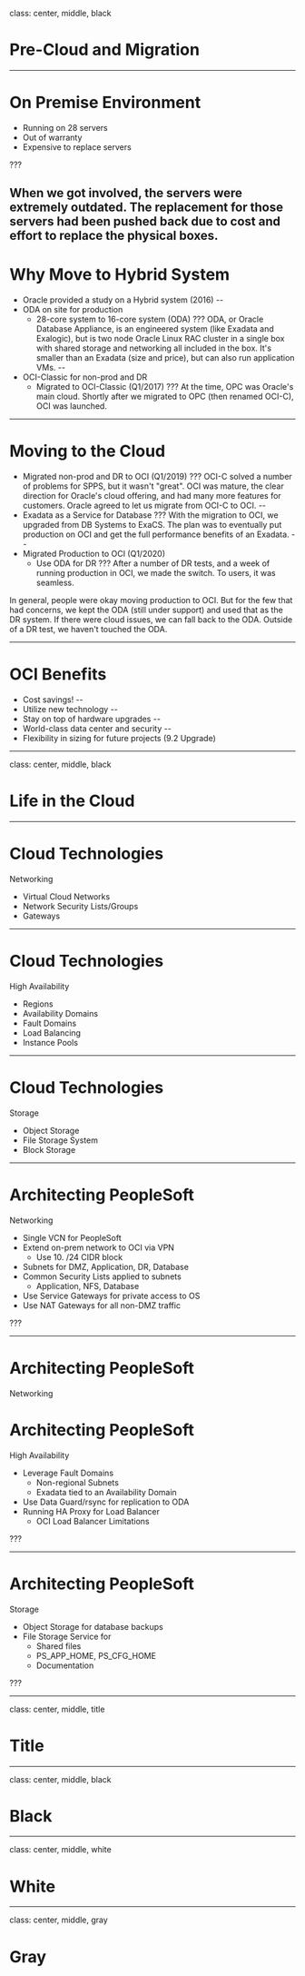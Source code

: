 class: center, middle, black

# Pre-Cloud and Migration

---
# On Premise Environment

* Running on 28 servers
* Out of warranty
* Expensive to replace servers

???

When we got involved, the servers were extremely outdated. The replacement for those servers had been pushed back due to cost and effort to replace the physical boxes. 
---

# Why Move to Hybrid System

* Oracle provided a study on a Hybrid system (2016)
--
* ODA on site for production
  * 28-core system to 16-core system (ODA)
??? 
ODA, or Oracle Database Appliance, is an engineered system (like Exadata and Exalogic), but is two node Oracle Linux RAC cluster in a single box with shared storage and networking all included in the box. It's smaller than an Exadata (size and price), but can also run application VMs.
--
* OCI-Classic for non-prod and DR
  * Migrated to OCI-Classic (Q1/2017)
???
At the time, OPC was Oracle's main cloud. Shortly after we migrated to OPC (then renamed OCI-C), OCI was launched.
---

# Moving to the Cloud

* Migrated non-prod and DR to OCI (Q1/2019)
???
OCI-C solved a number of problems for SPPS, but it wasn't "great". OCI was mature, the clear direction for Oracle's cloud offering, and had many more features for customers. Oracle agreed to let us migrate from OCI-C to OCI.
--
* Exadata as a Service for Database
???
With the migration to OCI, we upgraded from DB Systems to ExaCS. The plan was to eventually put production on OCI and get the full performance benefits of an Exadata.
--
* Migrated Production to OCI (Q1/2020)
  * Use ODA for DR
???
After a number of DR tests, and a week of running production in OCI, we made the switch. To users, it was seamless.

In general, people were okay moving production to OCI. But for the few that had concerns, we kept the ODA (still under support) and used that as the DR system. If there were cloud issues, we can fall back to the ODA. Outside of a DR test, we haven't touched the ODA.

---

# OCI Benefits

* Cost savings!
--
* Utilize new technology
--
* Stay on top of hardware upgrades
--
* World-class data center and security
--
* Flexibility in sizing for future projects (9.2 Upgrade)

---

class: center, middle, black

# Life in the Cloud

---

# Cloud Technologies

Networking

* Virtual Cloud Networks
* Network Security Lists/Groups
* Gateways

---

# Cloud Technologies

High Availability

* Regions
* Availability Domains
* Fault Domains
* Load Balancing
* Instance Pools

---

# Cloud Technologies

Storage

* Object Storage
* File Storage System
* Block Storage

---

# Architecting PeopleSoft

Networking

* Single VCN for PeopleSoft
* Extend on-prem network to OCI via VPN
  * Use 10. /24 CIDR block
* Subnets for DMZ, Application, DR, Database
* Common Security Lists applied to subnets
  * Application, NFS, Database
* Use Service Gateways for private access to OS
* Use NAT Gateways for all non-DMZ traffic

???



---

# Architecting PeopleSoft

Networking

<graphic from OKIT here>

# Architecting PeopleSoft

High Availability

* Leverage Fault Domains
  * Non-regional Subnets
  * Exadata tied to an Availability Domain
* Use Data Guard/rsync for replication to ODA
* Running HA Proxy for Load Balancer
  * OCI Load Balancer Limitations

???

---

# Architecting PeopleSoft

Storage

* Object Storage for database backups
* File Storage Service for
  * Shared files
  * PS_APP_HOME, PS_CFG_HOME
  * Documentation

???




---
class: center, middle, title
# Title
---
class: center, middle, black
# Black
---
class: center, middle, white
# White
---
class: center, middle, gray
# Gray
